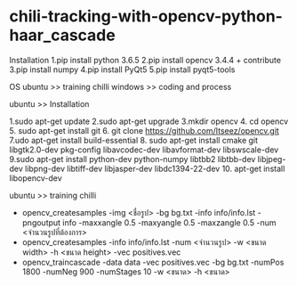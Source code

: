 # chili-tracking-with-opencv-python-haar_cascade

Installation
1.pip install python 3.6.5
2.pip install opencv 3.4.4 + contribute
3.pip install numpy
4.pip install PyQt5
5.pip install pyqt5-tools

OS
ubuntu >> training chilli
windows >> coding and process

ubuntu >> Installation

1.sudo apt-get update
2.sudo apt-get upgrade
3.mkdir opencv
4. cd opencv
5. sudo apt-get install git
6. git clone https://github.com/Itseez/opencv.git
7.udo apt-get install build-essential
8. sudo apt-get install cmake git libgtk2.0-dev pkg-config libavcodec-dev libavformat-dev libswscale-dev
9.sudo apt-get install python-dev python-numpy libtbb2 libtbb-dev libjpeg-dev libpng-dev libtiff-dev libjasper-dev libdc1394-22-dev
10. apt-get install libopencv-dev

ubuntu >> training chilli
- opencv_createsamples -img <ชื่อรูป> -bg bg.txt -info info/info.lst -pngoutput info -maxxangle 0.5 -maxyangle 0.5 -maxzangle 0.5 -num <จำนวนรูปที่ต้องการ>
- opencv_createsamples -info info/info.lst -num <จำนวนรูป> -w <ขนาด width> -h <ขนาด height> -vec positives.vec
- opencv_traincascade -data data -vec positives.vec -bg bg.txt -numPos 1800 -numNeg 900 -numStages 10 -w <ขนาด> -h <ขนาด>
